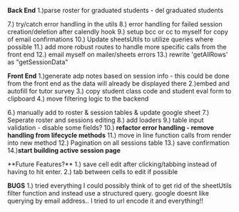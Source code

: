 **Back End**
1.)parse roster for graduated students - del graduated students

<!-- 2.)parse sessions - check dates for upcoming sessions to be used for session email reminders -->
<!-- 3.)parse roster - gather email addresses to generate weekly blast emails -->
<!-- 4.) Setup cron job for reminder emails -->
<!-- 5.) Setup cron job for blast emails -->
<!-- 6.) Calendly API integration to automatically update the sessions sheet -->

7.) try/catch error handling in the utils
8.) error handling for failed session creation/deletion after calendly hook
9.) setup bcc or cc to myself for copy of email confirmations
10.) Update sheetsUtils to utilize queries where possible
11.) add more robust routes to handle more specific calls from the front end
12.) email myself on mailer/sheets errors
13.) rewrite 'getAllRows' as "getSessionData"

**Front End**
1.)generate adp notes based on session info - this could be done from the front end as the data will already be displayed there
2.)embed and autofill for tutor survey
3.) copy student class code and student eval form to clipboard
4.) move filtering logic to the backend

<!-- 5.) Make session cell editable & update google sheet -->

6.) manually add to roster & session tables & update google sheet
7.) Seperate roster and sessions editing
8.) add loaders
9.) table input validation - disable some fields?
10.) **refactor error handling - remove handling from lifecycle methods**
11.) move in line function calls from render into new method
12.) Pagination on all sessions table
13.) save confirmation
14.)**start building active session page**

\*\*Future Features?\*\*
1.) save cell edit after clicking/tabbing instead of having to hit enter.
2.) tab between cells to edit if possible

**BUGS**
1.) tried everything I could possibly think of to get rid of the sheetUtils filter function and instead use a structured query. google doesnt like querying by email address.. I tried to url encode it and everything!!
